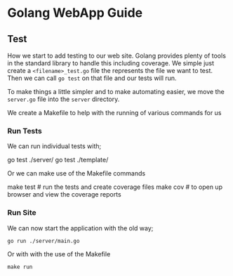# Golang WebApp Guide

## Test

How we start to add testing to our web site. Golang provides plenty of tools in the standard library to handle this including coverage. We simple just create a `<filename>_test.go` file the represents the file we want to test. Then we can call `go test` on that file and our tests will run.

To make things a little simpler and to make automating easier, we move the `server.go` file into the `server` directory.

We create a Makefile to help with the running of various commands for us


### Run Tests

We can run individual tests with;

   go test ./server/
   go test ./template/

Or we can make use of the Makefile commands

   make test  # run the tests and create coverage files
   make cov  # to open up browser and view the coverage reports


### Run Site

We can now start the application with the old way;

    go run ./server/main.go

Or with with the use of the Makefile

    make run
